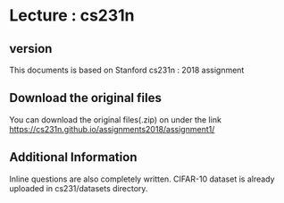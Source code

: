 # Lecture : cs231n

## version
This documents is based on Stanford cs231n : 2018 assignment

## Download the original files
You can download the original files(.zip) on under the link
https://cs231n.github.io/assignments2018/assignment1/

## Additional Information
Inline questions are also completely written.
CIFAR-10 dataset is already uploaded in cs231/datasets directory.
